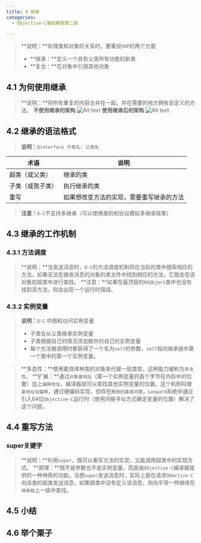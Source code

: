 ```yaml
---
title: 4 继承
categories:
  - Objective-C基础教程第二版

---
```


>**说明：**处理类和对象的关系时，要重视`OOP`的两个方面
>+ **继承：**定义一个具有父类所有功能的新类
>+ **复合：**在对象中引用其他对象

## 4.1	为何使用继承
>**说明：**将所有重复的内容合并在一起，并在需要的地方拥有自定义的方法。
>**不使用继承的架构**
>![Alt text](http://cdn.mengqingshen.com/img/%E5%B1%8F%E5%B9%95%E5%BF%AB%E7%85%A7%202016-01-02%20%E4%B8%8B%E5%8D%887.34.10.png)
>**使用继承后的架构**
>![Alt text](http://cdn.mengqingshen.com/img/%E5%B1%8F%E5%B9%95%E5%BF%AB%E7%85%A7%202016-01-02%20%E4%B8%8B%E5%8D%887.35.04.png)

## 4.2	继承的语法格式
>**说明：**`@interface 子类名: 父类名`

|术语|说明|
|-|-|
|超类（或父类）|继承的类|
|子类（或孩子类）|执行继承的类|
|重写|如果想改变方法的实现，需要重写继承的方法|

>**注意：**`O-C`不支持多继承（可以使用类别和协议模拟多继承效果）

## 4.3	继承的工作机制

### 4.3.1	方法调度
>**说明：**当发送消息时，`O-C`的方法调度机制将在当前的类中搜索相应的方法。如果无法在接收消息的对象的类文件中找到相应的方法，它就会在该对象的超类中进行查找。
>**注意：**如果在最顶层的`NSObject`类中也没有找到该方法，则会出现一个运行时错误。

### 4.3.2	实例变量
>**说明：**`O-C` 中图和访问实例变量
>+ 子类会从父类继承实例变量
>+ 子类根据自己的情况添加额外的自己的实例变量
>+ 每个方法被调用时都获得了一个名为`self`的参数，`self`指向继承链中第一个类中的第一个实例变量。

>**多态性：**使用更具体种类的对象来代替一般类型，这种能力被称为`多态性`。
>**扩展：**通过`对象基地址`（第一个实例变量的首个字节在内存中的位置）加上`偏移地址`，编译器就可以查找其他实例变量的位置。这个机制叫做`基地址加偏移`，通过硬编码实现，但存在`脆弱的基类问题`，`Leopard`系统中通过引入64位`Objective-C`运行时（使用间接寻址方式确定变量的位置）解决了这个问题。

## 4.4	重写方法

### super关键字
>**说明：**利用`super`，既可以重写方法的实现，又能调用超类中的实现方式。
>**原理：**既不是参数也不是实例变量，而是由`Objective-C`编译器提供的一种神奇的功能。当想`super`发送消息时，实际上是在请求`Obective-C`向该类的超类发送消息。如果超类中没有定义该消息，则向平常一样继续在`继承链`上一级中查找。

## 4.5	小结

## 4.6	举个栗子

```objective-c

```


